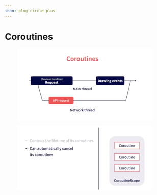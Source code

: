 ```yaml
---
icon: plug-circle-plus
---
```


# Coroutines

<figure><img src="../.gitbook/assets/image (18).png" alt=""><figcaption></figcaption></figure>

<figure><img src="../.gitbook/assets/image (20).png" alt=""><figcaption></figcaption></figure>

